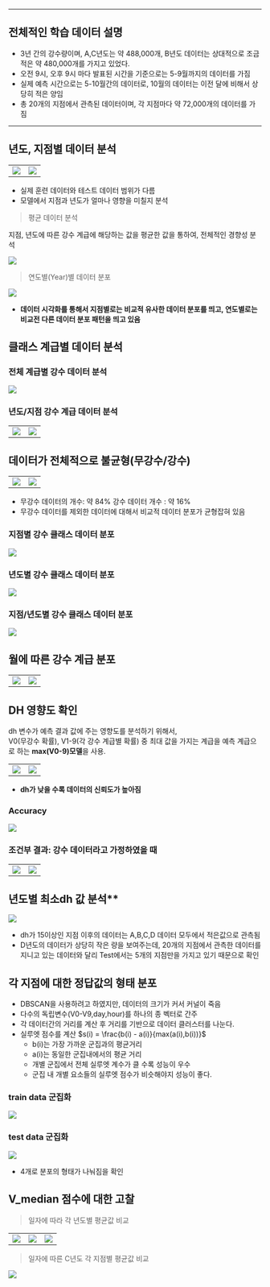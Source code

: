 ***

## 전체적인 학습 데이터 설명
- 3년 간의 강수량이며, A,C년도는 약 488,000개, B년도 데이터는 상대적으로 조금 적은 약 480,000개를 가지고 있었다.
- 오전 9시, 오후 9시 마다 발표된 시간을 기준으로는 5-9월까지의 데이터를 가짐
- 실제 예측 시간으로는 5-10월간의 데이터로, 10월의 데이터는 이전 달에 비해서 상당히 적은 양임
- 총 20개의 지점에서 관측된 데이터이며, 각 지점마다 약 72,000개의 데이터를 가짐

***

## 년도, 지점별 데이터 분석 
<table>
<tr>
    <td><img src="../images/학습 검증 지점 범위.png"/></td>
    <td><img src="../images/학습 검증 데이터 년도 범위.png"/></td>
</tr>
</table>


- 실제 훈련 데이터와 테스트 데이터 범위가 다름
- 모델에서 지점과 년도가 얼마나 영향을 미칠지 분석


> 평균 데이터 분석

지점, 년도에 따른 강수 계급에 해당하는 값을 평균한 값을 통하여, 전체적인 경향성 분석

<img src="../images/지점별 강수 계급 데이터 분포.png" />

>   연도별(Year)별 데이터 분포
<img src="../images/년도별 실강수량 평균 가시화.png" />

- **데이터 시각화를 통해서 지점별로는 비교적 유사한 데이터 분포를 띄고, 연도별로는 비교전 다른 데이터 분포 패턴을 띄고 있음**

## 클래스 계급별 데이터 분석

### 전체 계급별 강수 데이터 분석

<img src="../images/전체 강수계급 데이터분포.png" />

### 년도/지점 강수 계급 데이터 분석

<table>
 <tr><td><img src="../images/년도별 강수 계급 데이터 분포.png"/></td><td><img src="../images/지점별 강수계급 데이터분포.png"/></td></tr>
</table>



## 데이터가 전체적으로 불균형(무강수/강수)

<table>
<tr><td><img src="../images/강수무강수데이터 비교.png" /></td>
<td><img src="../images/강수데이터분포.png" /> </td></tr>
</table>

- 무강수 데이터의 개수: 약 84% 강수 데이터 개수 : 약 16%
- 무강수 데이터를 제외한 데이터에 대해서 비교적 데이터 분포가 균형잡혀 있음

### 지점별 강수 클래스 데이터 분포

<img src="../images/강수데이터 지점별분포.png"/>

### 년도별 강수 클래스 데이터 분포

<img src="../images/강수데이터 실강수계급 년도별 분포.png"/>


### 지점/년도별 강수 클래스 데이터 분포

<img src="../images/지점년도별강수데이터분포.png" />

## 월에 따른 강수 계급 분포

<table>
<tr><td><img src="../images/월에따른강수계급분포.png"/></td><td><img src="../images/강수클래스데이터.png"/></td></tr>
</table>

## DH 영향도 확인

dh 변수가 예측 결과 값에 주는 영향도를 분석하기 위해서,  
V0(무강수 확률), V1-9(각 강수 계급별 확률) 중 최대 값을 가지는 계급을 예측 계급으로 하는 **max(V0-9)모델**을 사용.


<table>
<tr>
<td><img src='../images/dhf1score_all.png' /></td>
<td><img src="../images/dhf1score_rain.png" /></td>
</tr>
</table>

- **dh가 낮을 수록 데이터의 신뢰도가 높아짐**

### Accuracy

<img src="../images/max_allprob.png" />

### 조건부 결과: 강수 데이터라고 가정하였을 때

<table>
<tr><td><img src="../images/max_f1rainprob.png"/></td><td> <img src="../images/max_rainprob.png" /></td></tr>
</table>






## 년도별 최소dh 값 분석**

<img src="../images/최소DH 분포 분석.png" />

- dh가 15이상인 지점 이후의 데이터는 A,B,C,D 데이터 모두에서 적은값으로 관측됨
- D년도의 데이터가 상당히 작은 량을 보여주는데, 20개의 지점에서 관측한 데이터를 지니고 있는 데이터와 달리 Test에서는 5개의 지점만을 가지고 있기 때문으로 확인


## 각 지점에 대한 정답값의 형태 분포


- DBSCAN을 사용하려고 하였지만, 데이터의 크기가 커서 커널이 죽음
- 다수의 독립변수(V0-V9,day,hour)를 하나의 종 벡터로 간주
- 각 데이터간의 거리를 계산 후 거리를 기반으로 데이터 클러스터를 나눈다.
- 실루엣 점수를 계산
$s(i) = \frac{b(i) - a(i)}{max(a(i),b(i))}$
    - b(i)는 가장 가까운 군집과의 평균거리
    - a(i)는 동일한 군집내에서의 평균 거리
    - 개별 군집에서 전체 실루엣 계수가 클 수록 성능이 우수
    - 군집 내 개별 요소들의 실루엣 점수가 비슷해야지 성능이 좋다.

### train data 군집화

<img src="../images/kmeans_cluster.png" />

### test data 군집화 

<img src="../images/test_cluster_kmeans.png" />

- 4개로 분포의 형태가 나눠짐을 확인


## V_median 점수에 대한 고찰

>   일자에 따라 각 년도별 평균값 비교

<table>
<tr>
<td><img src="../images/A년도v_median 분포.png" /></td>
<td><img src="../images/B년도v_median 분포.png" /></td>
<td><img src="../images/C년도v_median 분포.png" /></td>
</tr>
</table>

>   일자에 따른 C년도 각 지점별 평균값 비교

<img src='../images/C년도 STN v_median 가시화.png' />



